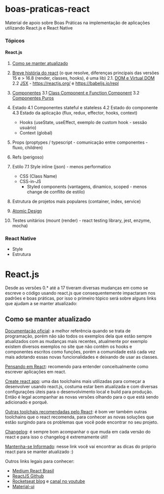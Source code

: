 # boas-praticas-react
Material de apoio sobre Boas Práticas na implementação de aplicações utilizando React.js e React Native

### Tópicos 

#### React.js

1. [Como se manter atualizado](#como-se-manter-atualizado)
2. [Breve história do react](/02.%20Breve%20historia%20do%20react/README.md) (o que resolve, diferenças principais das versões 15 e > 16.8 (render, classes, hooks), é uma lib)
  2.1. [DOM e Virtual DOM](02.%20Breve%20historia%20do%20react/README.md#DOM-e-Virtual-DOM)
  2.2 [JSX](02.%20Breve%20historia%20do%20react/README.md#JSX) - <https://reactjs.org/> e <https://babeljs.io/repl>

3. [Componentes](03.%20Componentes/README.md)
  3.1 [Class Component e Function Component](03.%20Componentes/README.md#Class-Component-e-Function-Component)
  3.2 [Componentes Puros](03.%20Componentes/README.md#Componentes-Puros)

4. Estado
  4.1 Componentes stateful e stateless
  4.2 Estado do componente
  4.3 Estado da aplicação (flux, redux, effector, hooks, context)
    - Hooks (useState, useEffect, exemplo de custom hook - sessão usuário)
    - Context (global)

5. Props (proptypes / typescript - comunicação entre componentes - fluxo, children)

6. Refs (perigoso)

7. Estilo
  7.1 Style inline (json) - menos performatico
    - CSS (Class Name)
    - CSS-in-JS
      - Styled components (vantagens, dinamico, scoped - menos change de conflito de estilo)

8. Estrutura de projetos mais populares (container, index, service)

9. [Atomic Design](/09.%20Atomic%20Design/README.md) 

10. Testes unitários (mount (render) - react testing library, jest, enzyme, mocha)

### React Native

- Style
- Estrutura

# React.js

Desde as versões 0.* até a 17 tiveram diversas mudanças em como se escreve o código usando react.js que consequentemente impactaram nos padrões e boas práticas, por isso o primeiro tópico será sobre alguns links que ajudam a se manter atualizado:

## Como se manter atualizado

[Documentação oficial](https://pt-br.reactjs.org/docs/getting-started.html): a melhor referência quando se trata de programação, porém não são todos os exemplos dela que estão sempre atualizados com as mudanças mais recentes, atualmente por exemplo existem diversos exemplos no site que não contêm os hooks e componentes escritos como funções, porém a comunidade está cada vez mais adotando essas novas funcionalidades e deixando de usar as classes.

[Pensando em React](https://pt-br.reactjs.org/docs/thinking-in-react.html): recomendo para entender conceitualmente como escrever aplicações em react.

[Create react app](https://github.com/facebook/create-react-app): uma das toolchains mais utilizadas para começar a desenvolver usando react.js, costuma estar bem atualizada e com diversas configurações úteis para o desenvolvimento local e build para produção. Então é legal acompanhar as novas versões olhando para o que está sendo adicionado e porquê.

[Outras toolchais recomendadas pelo React](https://pt-br.reactjs.org/docs/create-a-new-react-app.html#recommended-toolchains): é bom ver também outras toolchains que o react recomenda, para conhecer as novas soluções que estão surgindo para os problemas que você pode encontrar no seu projeto.

[Changelog](https://github.com/facebook/react/blob/master/CHANGELOG.md): é sempre bom acompanhar o que muda em cada versão do react e para isso o changelog é extremamente útil!

[Mantenha-se Informado](https://pt-br.reactjs.org/docs/getting-started.html#staying-informed): nesse link você vai encontrar as dicas do próprio react para se manter atualizado :)

Outros links legais para conhecer:

- [Medium React Brasil](https://medium.com/reactbrasil/tagged/react)
- [ReactJS Github](https://github.com/reactjs)
- [Rocketseat blog](https://blog.rocketseat.com.br/tag/reactjs/) e [canal no youtube](https://www.youtube.com/c/RocketSeat)
- [Material-ui](https://material-ui.com/pt/)
